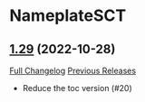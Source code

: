 # NameplateSCT

## [1.29](https://github.com/Justw8/NameplateSCT/tree/1.29) (2022-10-28)
[Full Changelog](https://github.com/Justw8/NameplateSCT/compare/1.28...1.29) [Previous Releases](https://github.com/Justw8/NameplateSCT/releases)

- Reduce the toc version (#20)  
